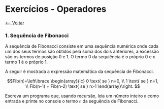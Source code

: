 # Exercícios - Operadores
[<-- Voltar](./README.md)

### 1. Sequência de Fibonacci

A sequência de Fibonacci consiste em uma sequência numérica onde cada um dos seus termos são obtidos pela soma dos dois anteriores, a excessão são os termos de posição 0 e 1. O termo 0 da sequiência é o próprio 0 e o termo 1 é o próprio 1.

A seguir é mostrada a expressão matemática da sequência de Fibonacci.

$$Fib(n)=\left\lbrace \begin{array}{lc}
    0 \text{ se } n=0, \\
    1 \text{ se } n=1, \\
    Fib(n-1) + Fib(n-2) \text{ se } n>1
    \end{array}\right.
$$

Escreva um programa que, usando recursão, leia um número inteiro ```n``` como entrada e printe no console o termo ```n``` da seguência de Fibonacci.

